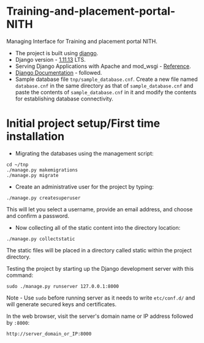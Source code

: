 # Training-and-placement-portal-NITH

Managing Interface for Training and placement portal NITH.

* The project is built using [django](https://github.com/django/django).
* Django version - [1.11.13](https://www.djangoproject.com/weblog/2015/jun/25/roadmap/) LTS.
* Serving Django Applications with Apache and mod_wsgi - [Reference](https://www.digitalocean.com/community/tutorials/how-to-serve-django-applications-with-apache-and-mod_wsgi-on-centos-7).
* [Django Documentation](https://docs.djangoproject.com/en/1.11/contents/) - followed.
* Sample database file ``tnp/sample_database.cnf``. Create a new file named ``database.cnf`` in the same directory as that of ``sample_database.cnf`` and paste the contents of ``sample_database.cnf`` in it and modify the contents for establishing database connectivity.


# Initial project setup/First time installation

* Migrating the databases using the management script:

```
cd ~/tnp
./manage.py makemigrations
./manage.py migrate
```

* Create an administrative user for the project by typing:

```
./manage.py createsuperuser
```
This will let you select a username, provide an email address, and choose and confirm a password.

* Now collecting all of the static content into the directory location:

```
./manage.py collectstatic
```
The static files will be placed in a directory called static within the project directory.

Testing the project by starting up the Django development server with this command:

```
sudo ./manage.py runserver 127.0.0.1:8000
```
Note - Use ``sudo`` before running server as it needs to write ``etc/conf.d/``  and will generate secured keys and certificates.

In the web browser, visit the server's domain name or IP address followed by ``:8000``:
```
http://server_domain_or_IP:8000
```
